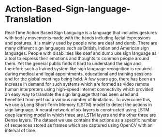 # Action-Based-Sign-language-Translation
Real-Time Action Based Sign Language is a language that includes gestures with bodily movements made with the hands including facial expressions and postures. It is mainly used by people who are deaf and dumb. There are many different sign languages such as British, Indian and American sign languages. People with disabilities like deaf and dumb use sign language as a tool to express their emotions and thoughts to common people around them. Yet the general public finds it hard to understand the sign and therefore such a trained system like sign language recognition is required during medical and legal appointments, educational and training sessions and for the global meetings being held. A few years ago, there has been an increase in demand for such systems which are formed as video remote human interpreters using high-speed internet connectivity which provided an easy way to translate the sign language that has been used and benefited from yet had a various number of limitations.
To overcome this, we use a Long Short-Term Memory (LSTM) model to detect the actions in sign language. A neural network of six layers is constructed using LSTM deep learning model in which three are LSTM layers and the other three are Dense layers. The dataset we use contains the actions as a specific number of sequences stored as frames which are captured using OpenCV with an interval of time.
